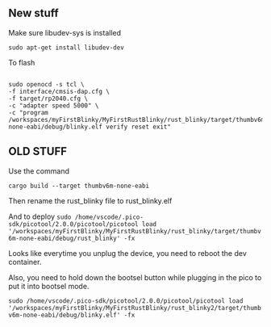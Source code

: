
## New stuff

Make sure libudev-sys is installed

`sudo apt-get install libudev-dev`

To flash

```shell

sudo openocd -s tcl \
-f interface/cmsis-dap.cfg \
-f target/rp2040.cfg \
-c "adapter speed 5000" \
-c "program /workspaces/myFirstBlinky/MyFirstRustBlinky/rust_blinky/target/thumbv6m-none-eabi/debug/blinky.elf verify reset exit"

```


## OLD STUFF
Use the command 

`cargo build --target thumbv6m-none-eabi`

Then rename the rust_blinky file to rust_blinky.elf

And to deploy
`sudo /home/vscode/.pico-sdk/picotool/2.0.0/picotool/picotool load '/workspaces/myFirstBlinky/MyFirstRustBlinky/rust_blinky/target/thumbv6m-none-eabi/debug/rust_blinky' -fx`

Looks like everytime you unplug the device, you need to reboot the dev container.

Also, you need to hold down the bootsel button while plugging in the pico to put it into bootsel mode.


`sudo /home/vscode/.pico-sdk/picotool/2.0.0/picotool/picotool load '/workspaces/myFirstBlinky/MyFirstRustBlinky/rust_blinky2/target/thumbv6m-none-eabi/debug/blinky.elf' -fx`


